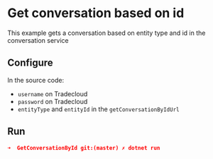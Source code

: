 # Get conversation based on id

This example gets a conversation based on entity type and id in the conversation service

## Configure

In the source code:

- `username` on Tradecloud
- `password` on Tradecloud
- `entityType` and `entityId` in the `getConversationByIdUrl`

## Run

``` json
➜  GetConversationById git:(master) ✗ dotnet run

```
